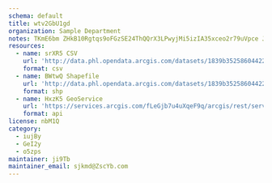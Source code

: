 ```yaml
---
schema: default
title: wtv2GbU1gd 
organization: Sample Department 
notes: TKmE6bm ZHkB10Rgtqs9oFGzSE24ThQQrX3LPwyjMi5izIA35xceo2r79uVpce JAdXC06pnOKJgPvtYxRkafFdN84ZCvlqBGslW 
resources:
  - name: srXR5 CSV
    url: 'http://data.phl.opendata.arcgis.com/datasets/1839b35258604422b0b520cbb668df0d_0.csv'
    format: csv
  - name: BWtwQ Shapefile
    url: 'http://data.phl.opendata.arcgis.com/datasets/1839b35258604422b0b520cbb668df0d_0.zip'
    format: shp
  - name: HxzK5 GeoService
    url: 'https://services.arcgis.com/fLeGjb7u4uXqeF9q/arcgis/rest/services/Air_Monitoring_Stations/FeatureServer/0/query'
    format: api
license: nbM1Q 
category:
  - iujBy 
  - GeI2y 
  - o5zps 
maintainer: ji9Tb  
maintainer_email: sjkmd@ZscYb.com
---
```

